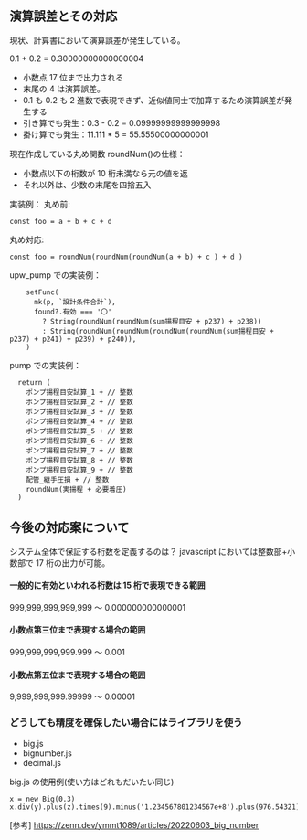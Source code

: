 ## 演算誤差とその対応

現状、計算書において演算誤差が発生している。

0.1 + 0.2 = 0.30000000000000004

- 小数点 17 位まで出力される
- 末尾の 4 は演算誤差。
- 0.1 も 0.2 も 2 進数で表現できず、近似値同士で加算するため演算誤差が発生する
- 引き算でも発生：0.3 - 0.2 = 0.09999999999999998
- 掛け算でも発生：11.111 \* 5 = 55.55500000000001

現在作成している丸め関数 roundNum()の仕様：

- 小数点以下の桁数が 10 桁未満なら元の値を返
- それ以外は、少数の末尾を四捨五入

実装例：
丸め前:

```
const foo = a + b + c + d
```

丸め対応:

```
const foo = roundNum(roundNum(roundNum(a + b) + c ) + d )
```

upw_pump での実装例：

```
    setFunc(
      mk(p, `設計条件合計`),
      found?.有効 === '〇'
        ? String(roundNum(roundNum(sum揚程目安 + p237) + p238))
        : String(roundNum(roundNum(roundNum(roundNum(sum揚程目安 + p237) + p241) + p239) + p240)),
    )
```

pump での実装例：

```
  return (
    ポンプ揚程目安試算_1 + // 整数
    ポンプ揚程目安試算_2 + // 整数
    ポンプ揚程目安試算_3 + // 整数
    ポンプ揚程目安試算_4 + // 整数
    ポンプ揚程目安試算_5 + // 整数
    ポンプ揚程目安試算_6 + // 整数
    ポンプ揚程目安試算_7 + // 整数
    ポンプ揚程目安試算_8 + // 整数
    ポンプ揚程目安試算_9 + // 整数
    配管_継手圧損 + // 整数
    roundNum(実揚程 + 必要着圧)
  )
```

## 今後の対応案について

システム全体で保証する桁数を定義するのは？
javascript においては整数部+小数部で 17 桁の出力が可能。

#### 一般的に有効といわれる桁数は 15 桁で表現できる範囲

999,999,999,999,999 ～ 0.000000000000001

#### 小数点第三位まで表現する場合の範囲

999,999,999,999.999 ～ 0.001

#### 小数点第五位まで表現する場合の範囲

9,999,999,999.99999 ～ 0.00001

### どうしても精度を確保したい場合にはライブラリを使う

- big.js
- bignumber.js
- decimal.js

big.js の使用例(使い方はどれもだいたい同じ)

```
x = new Big(0.3)
x.div(y).plus(z).times(9).minus('1.234567801234567e+8').plus(976.54321).div('2598.11772')
```

[参考] https://zenn.dev/ymmt1089/articles/20220603_big_number
